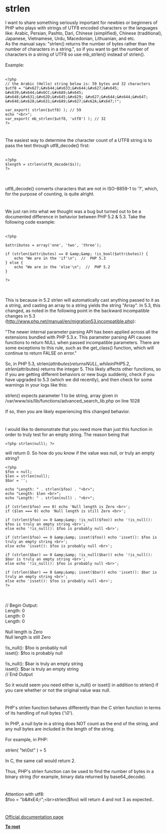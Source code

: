 # strlen



I want to share something seriously important for newbies or beginners of PHP who plays with strings of UTF8 encoded characters or the languages like: Arabic, Persian, Pashto, Dari, Chinese (simplified), Chinese (traditional), Japanese, Vietnamese, Urdu, Macedonian, Lithuanian, and etc.<br>As the manual says: "strlen() returns the number of bytes rather than the number of characters in a string.", so if you want to get the number of characters in a string of UTF8 so use mb_strlen() instead of strlen().<br><br>Example:<br><br>

```
<?php
// the Arabic (Hello) string below is: 59 bytes and 32 characters
$utf8 = "&#x627;&#x644;&#x633;&#x644;&#x627;&#x645; &#x639;&#x644;&#x6CC;&#x6A9;&#x645; &#x648;&#x631;&#x62D;&#x645;&#x629; &#x627;&#x644;&#x644;&#x647; &#x648;&#x628;&#x631;&#x6A9;&#x627;&#x62A;&#x647;!";

var_export( strlen($utf8) ); // 59
echo "<br>";
var_export( mb_strlen($utf8, 'utf8') ); // 32
?>
```
  

#

The easiest way to determine the character count of a UTF8 string is to pass the text through utf8_decode() first:<br><br>

```
<?php
$length = strlen(utf8_decode($s));
?>
```
<br><br>utf8_decode() converts characters that are not in ISO-8859-1 to &apos;?&apos;, which, for the purpose of counting, is quite alright.  

#

We just ran into what we thought was a bug but turned out to be a documented difference in behavior between PHP 5.2 &amp; 5.3.  Take the following code example:<br><br>

```
<?php

$attributes = array('one', 'two', 'three');

if (strlen($attributes) == 0 &amp;&amp; !is_bool($attributes)) {
    echo "We are in the 'if'\n";  //  PHP 5.3
} else {
    echo "We are in the 'else'\n";  //  PHP 5.2
}

?>
```
<br><br>This is because in 5.2 strlen will automatically cast anything passed to it as a string, and casting an array to a string yields the string "Array".  In 5.3, this changed, as noted in the following point in the backward incompatible changes in 5.3 (http://www.php.net/manual/en/migration53.incompatible.php):<br><br>"The newer internal parameter parsing API has been applied across all the extensions bundled with PHP 5.3.x. This parameter parsing API causes functions to return NULL when passed incompatible parameters. There are some exceptions to this rule, such as the get_class() function, which will continue to return FALSE on error."<br><br>So, in PHP 5.3, strlen($attributes) returns NULL, while in PHP 5.2, strlen($attributes) returns the integer 5.  This likely affects other functions, so if you are getting different behaviors or new bugs suddenly, check if you have upgraded to 5.3 (which we did recently), and then check for some warnings in your logs like this:<br><br>strlen() expects parameter 1 to be string, array given in /var/www/sis/lib/functions/advanced_search_lib.php on line 1028<br><br>If so, then you are likely experiencing this changed behavior.  

#

I would like to demonstrate that you need more than just this function in order to truly test for an empty string. The reason being that 

```
<?php strlen(null); ?>
```
 will return 0. So how do you know if the value was null, or truly an empty string?



```
<?php
$foo = null;
$len = strlen(null);
$bar = '';

echo "Length: " . strlen($foo) . "<br>";
echo "Length: $len <br>";
echo "Length: " . strlen(null) . "<br>";

if (strlen($foo) === 0) echo 'Null length is Zero <br>';
if ($len === 0) echo 'Null length is still Zero <br>';

if (strlen($foo) == 0 &amp;&amp; !is_null($foo)) echo '!is_null(): $foo is truly an empty string <br>';
else echo '!is_null(): $foo is probably null <br>';

if (strlen($foo) == 0 &amp;&amp; isset($foo)) echo 'isset(): $foo is truly an empty string <br>';
else echo 'isset(): $foo is probably null <br>';

if (strlen($bar) == 0 &amp;&amp; !is_null($bar)) echo '!is_null(): $bar is truly an empty string <br>';
else echo '!is_null(): $foo is probably null <br>';

if (strlen($bar) == 0 &amp;&amp; isset($bar)) echo 'isset(): $bar is truly an empty string <br>';
else echo 'isset(): $foo is probably null <br>';
?>
```
<br><br>// Begin Output:<br>Length: 0<br>Length: 0 <br>Length: 0<br><br>Null length is Zero <br>Null length is still Zero <br><br>!is_null(): $foo is probably null <br>isset(): $foo is probably null <br><br>!is_null(): $bar is truly an empty string <br>isset(): $bar is truly an empty string <br>// End Output<br><br>So it would seem you need either is_null() or isset() in addition to strlen() if you care whether or not the original value was null.  

#

PHP&apos;s strlen function behaves differently than the C strlen function in terms of its handling of null bytes (&apos;\0&apos;).  <br><br>In PHP, a null byte in a string does NOT count as the end of the string, and any null bytes are included in the length of the string.<br><br>For example, in PHP:<br><br>strlen( "te\0st" ) = 5<br><br>In C, the same call would return 2.<br><br>Thus, PHP&apos;s strlen function can be used to find the number of bytes in a binary string (for example, binary data returned by base64_decode).  

#

Attention with utf8:<br>$foo = "b&#xE4;r";<br>strlen($foo) will return 4 and not 3 as expected..  

#

[Official documentation page](https://www.php.net/manual/en/function.strlen.php)

**[To root](/README.md)**